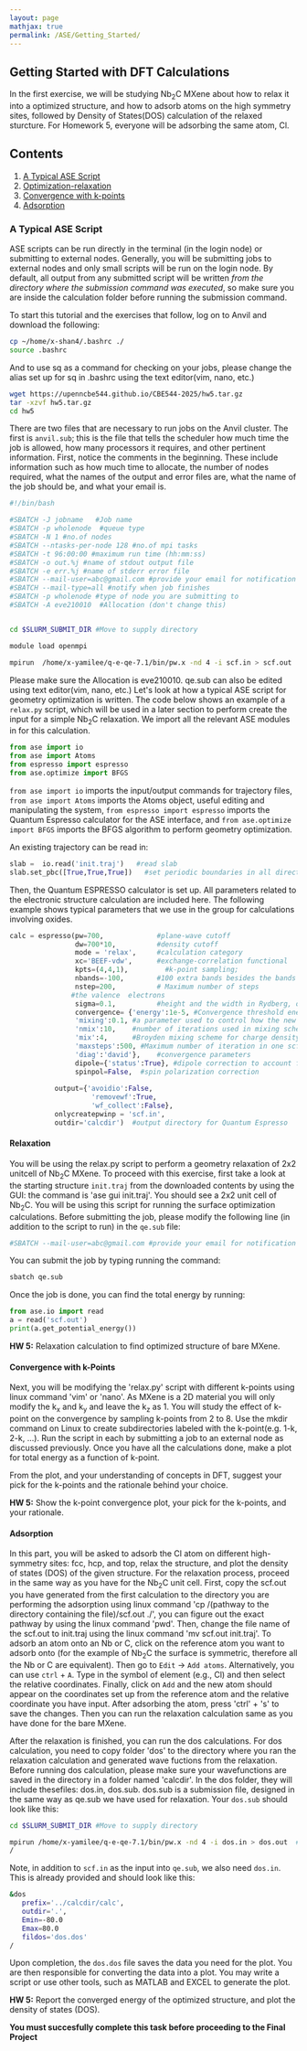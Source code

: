 ```yaml
---
layout: page
mathjax: true
permalink: /ASE/Getting_Started/
---
```

## Getting Started with DFT Calculations ##

In the first exercise, we will be studying Nb<sub>2</sub>C MXene about how to relax it into a optimized structure, and how to adsorb atoms on the high symmetry sites, followed by Density of States(DOS) calculation of the relaxed sturcture. For Homework 5, everyone will be adsorbing the same atom, Cl. 

## Contents ##

1. [A Typical ASE Script](#a-typical-ase-script)
2. [Optimization-relaxation](#optimization)
3. [Convergence with k-points](#convergence-with-k-points)
4. [Adsorption](#adsorption)


<a name='a-typical-ase-script'></a>

### A Typical ASE Script ###

ASE scripts can be run directly in the terminal (in the login node) or submitting to external nodes. Generally, you will be submitting jobs to external nodes and only small scripts will be run on the login node. By default, all output from any submitted script will be written *from the directory where the submission command was executed*, so make sure you are inside the calculation folder before running the submission command.

To start this tutorial and the exercises that follow, log on to Anvil and download the following:
```bash
cp ~/home/x-shan4/.bashrc ./
source .bashrc
```
And to use sq as a command for checking on your jobs, please change the alias set up for sq in .bashrc using the text editor(vim, nano, etc.)
```bash
wget https://upenncbe544.github.io/CBE544-2025/hw5.tar.gz
tar -xzvf hw5.tar.gz
cd hw5
```

There are two files that are necessary to run jobs on the Anvil cluster. The first is `anvil.sub`; this is the file that tells the scheduler how much time the job is allowed, how many processors it requires, and other pertinent information. First, notice the comments in the beginning. These include information such as how much time to allocate, the number of nodes required, what the names of the output and error files are, what the name of the job should be, and what your email is. 

```bash
#!/bin/bash

#SBATCH -J jobname   #Job name
#SBATCH -p wholenode  #queue type
#SBATCH -N 1 #no.of nodes
#SBATCH --ntasks-per-node 128 #no.of mpi tasks
#SBATCH -t 96:00:00 #maximum run time (hh:mm:ss)
#SBATCH -o out.%j #name of stdout output file
#SBATCH -e err.%j #name of stderr error file
#SBATCH --mail-user=abc@gmail.com #provide your email for notification
#SBATCH --mail-type=all #notify when job finishes
#SBATCH -p wholenode #type of node you are submitting to
#SBATCH -A eve210010  #Allocation (don't change this)


cd $SLURM_SUBMIT_DIR #Move to supply directory

module load openmpi

mpirun  /home/x-yamilee/q-e-qe-7.1/bin/pw.x -nd 4 -i scf.in > scf.out
```
Please make sure the Allocation is eve210010. qe.sub can also be edited using text editor(vim, nano, etc.)
Let's look at how a typical ASE script for geometry optimization is written. The code below shows an example of a `relax.py` script, which will be used in a later section to perform create the input for a simple Nb<sub>2</sub>C relaxation. We import all the relevant ASE modules in for this calculation.

```python
from ase import io
from ase import Atoms
from espresso import espresso
from ase.optimize import BFGS
```

`from ase import io` imports the input/output commands for trajectory files, `from ase import Atoms` imports the Atoms object, useful editing and manipulating the system, `from espresso import espresso` imports the Quantum Espresso calculator for the ASE interface, and `from ase.optimize import BFGS` imports the BFGS algorithm to perform geometry optimization.

An existing trajectory can be read in:

```python
slab =  io.read('init.traj')   #read slab
slab.set_pbc([True,True,True])   #set periodic boundaries in all directions to true
```

Then, the Quantum ESPRESSO calculator is set up. All parameters related to the electronic structure calculation are included here. The following example shows typical parameters that we use in the group for calculations involving oxides.

```python
calc = espresso(pw=700,             #plane-wave cutoff
                dw=700*10,          #density cutoff
                mode = 'relax',     #calculation category
                xc='BEEF-vdw',      #exchange-correlation functional
                kpts=(4,4,1),	      #k-point sampling;
                nbands=-100,        #100 extra bands besides the bands needed to hold
                nstep=200,          # Maximum number of steps
               #the valence  electrons
                sigma=0.1,          #height and the width in Rydberg, of the energy step for reciprocal vectors
                convergence= {'energy':1e-5, #Convergence threshold energy in Rydberg
                'mixing':0.1, #a parameter used to control how the new input for an iteration is mixed with the old input to help the calculation converge
                'nmix':10,    #number of iterations used in mixing scheme
                'mix':4,      #Broyden mixing scheme for charge density
                'maxsteps':500, #Maximum number of iteration in one scf calculation
                'diag':'david'},    #convergence parameters
                dipole={'status':True}, #dipole correction to account for periodicity in z
                spinpol=False,  #spin polarization correction
               
	       output={'avoidio':False,
                    'removewf':True,
                    'wf_collect':False},
	       onlycreatepwinp = 'scf.in',
	       outdir='calcdir')  #output directory for Quantum Espresso
```

<a name='optimization'></a>

#### Relaxation ####
You will be using the relax.py script to perform a geometry relaxation of 2x2 unitcell of Nb<sub>2</sub>C MXene. To proceed with this exercise, first take a look at the starting structure `init.traj` from the downloaded contents by using the GUI: the command is 'ase gui init.traj'. You should see a 2x2 unit cell of Nb<sub>2</sub>C. You will be using this script for running the surface optimization calculations. Before submitting the job, please modify the following line (in addition to the script to run) in the `qe.sub` file:

```bash
#SBATCH --mail-user=abc@gmail.com #provide your email for notification
```
You can submit the job by typing running the command:
```bash
sbatch qe.sub
```
Once the job is done, you can find the total energy by running:

```python
from ase.io import read
a = read('scf.out')
print(a.get_potential_energy())
```
**HW 5:** Relaxation calculation to find optimized structure of bare MXene.

<a name='convergence-with-k-points'></a>

#### Convergence with k-Points ####
Next, you will be modifying the 'relax.py' script with different k-points using linux command 'vim' or 'nano'. As MXene is a 2D material you will only modify the k<sub>x</sub> and k<sub>y</sub> and leave the k<sub>z</sub> as 1. You will study the effect of k-point on the convergence by sampling k-points from 2 to 8. Use the mkdir command on Linux to create subdirectories labeled with the k-point(e.g. 1-k, 2-k, ...). Run the script in each by submitting a job to an external node as discussed previously. Once you have all the calculations done, make a plot for total energy as a function of k-point.

From the plot, and your understanding of concepts in DFT, suggest your pick for the k-points and the rationale behind your choice.

**HW 5:** Show the k-point convergence plot, your pick for the k-points, and your rationale.

<a name='adsorption'></a>
#### Adsorption ####
In this part, you will be asked to adsorb the Cl atom on different high-symmetry sites: fcc, hcp, and top, relax the structure, and plot the density of states (DOS) of the given structure. For the relaxation process, proceed in the same way as you have for the Nb<sub>2</sub>C unit cell. 
First, copy the scf.out you have generated from the first calculation to the directory you are performing the adsorption using linux command 'cp /(pathway to the directory containing the file)/scf.out ./', you can figure out the exact pathway by using the linux command 'pwd'. Then, change the file name of the scf.out to init.traj using the linux command 'mv scf.out init.traj'. To adsorb an atom onto an Nb or C, click on the reference atom you want to adsorb onto (for the example of Nb<sub>2</sub>C the surface is symmetric, therefore all the Nb or C are equivalent). Then go to `Edit` -> `Add atoms`. Alternatively, you can use `ctrl` + `A`. Type in the symbol of element (e.g., Cl) and then select the relative coordinates. Finally, click on `Add` and the new atom should appear on the coordinates set up from the reference atom and the relative coordinate you have input. After adsorbing the atom, press 'ctrl' + 's' to save the changes. Then you can run the relaxation calculation same as you have done for the bare MXene.

After the relaxation is finished, you can run the dos calculations.
For dos calculation, you need to copy folder 'dos' to the directory where you ran the relaxation calculation and generated wave fuctions from the relaxation. Before running dos calculation, please make sure your wavefunctions are saved in the directory in a folder named 'calcdir'. In the dos folder, they will include thesefiles: dos.in, dos.sub. 
dos.sub is a submission file, designed in the same way as qe.sub we have used for relaxation. Your `dos.sub` should look like this:

```bash
cd $SLURM_SUBMIT_DIR #Move to supply directory

mpirun /home/x-yamilee/q-e-qe-7.1/bin/pw.x -nd 4 -i dos.in > dos.out  #DOS calculations
/
```
Note, in addition to `scf.in` as the input into `qe.sub`, we also need `dos.in`. This is already provided and should look like this:

```bash
&dos
   prefix='../calcdir/calc',
   outdir='.',
   Emin=-80.0
   Emax=80.0
   fildos='dos.dos'
/
```

Upon completion, the `dos.dos` file saves the data you need for the plot. You are then responsible for converting the data into a plot. You may write a script or use other tools, such as MATLAB and EXCEL to generate the plot.

**HW 5:** Report the converged energy of the optimized structure, and plot the density of states (DOS). 

**You must succesfully complete this task before proceeding to the Final Project**













